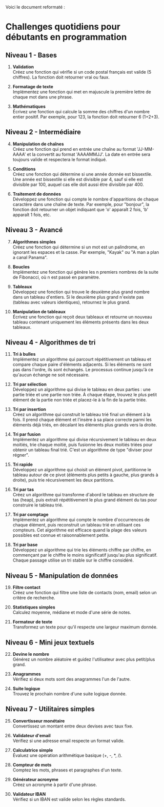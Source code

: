 Voici le document reformaté :

# Challenges quotidiens pour débutants en programmation

## Niveau 1 - Bases

1. **Validation**  
Créez une fonction qui vérifie si un code postal français est valide (5 chiffres). La fonction doit retourner vrai ou faux.

2. **Formatage de texte**  
Implémentez une fonction qui met en majuscule la première lettre de chaque mot dans une phrase.

3. **Mathématiques**  
Écrivez une fonction qui calcule la somme des chiffres d'un nombre entier positif. Par exemple, pour 123, la fonction doit retourner 6 (1+2+3).

## Niveau 2 - Intermédiaire

4. **Manipulation de chaînes**  
Créez une fonction qui prend en entrée une chaîne au format 'JJ-MM-AAAA' et la convertit au format 'AAAAMMJJ'. La date en entrée sera toujours valide et respectera le format indiqué.

5. **Conditions**  
Créez une fonction qui détermine si une année donnée est bissextile. Une année est bissextile si elle est divisible par 4, sauf si elle est divisible par 100, auquel cas elle doit aussi être divisible par 400.

6. **Traitement de données**  
Développez une fonction qui compte le nombre d'apparitions de chaque caractère dans une chaîne de texte. Par exemple, pour "bonjour", la fonction doit retourner un objet indiquant que 'o' apparaît 2 fois, 'b' apparaît 1 fois, etc.

## Niveau 3 - Avancé

7. **Algorithmes simples**  
Créez une fonction qui détermine si un mot est un palindrome, en ignorant les espaces et la casse. Par exemple, "Kayak" ou "A man a plan a canal Panama".

8. **Boucles**  
Implémentez une fonction qui génère les n premiers nombres de la suite de Fibonacci, où n est passé en paramètre.

9. **Tableaux**  
Développez une fonction qui trouve le deuxième plus grand nombre dans un tableau d'entiers. Si le deuxième plus grand n'existe pas (tableau avec valeurs identiques), retournez le plus grand.

10. **Manipulation de tableaux**  
Écrivez une fonction qui reçoit deux tableaux et retourne un nouveau tableau contenant uniquement les éléments présents dans les deux tableaux.

## Niveau 4 - Algorithmes de tri

11. **Tri à bulles**  
Implémentez un algorithme qui parcourt répétitivement un tableau et compare chaque paire d'éléments adjacents. Si les éléments ne sont pas dans l'ordre, ils sont échangés. Le processus continue jusqu'à ce qu'aucun échange ne soit nécessaire.

12. **Tri par sélection**  
Développez un algorithme qui divise le tableau en deux parties : une partie triée et une partie non triée. À chaque étape, trouvez le plus petit élément de la partie non triée et placez-le à la fin de la partie triée.

13. **Tri par insertion**  
Créez un algorithme qui construit le tableau trié final un élément à la fois. Il prend chaque élément et l'insère à sa place correcte parmi les éléments déjà triés, en décalant les éléments plus grands vers la droite.

14. **Tri par fusion**  
Implémentez un algorithme qui divise récursivement le tableau en deux moitiés, trie chaque moitié, puis fusionne les deux moitiés triées pour obtenir un tableau final trié. C'est un algorithme de type "diviser pour régner".

15. **Tri rapide**  
Développez un algorithme qui choisit un élément pivot, partitionne le tableau autour de ce pivot (éléments plus petits à gauche, plus grands à droite), puis trie récursivement les deux partitions.

16. **Tri par tas**  
Créez un algorithme qui transforme d'abord le tableau en structure de tas (heap), puis extrait répétitivement le plus grand élément du tas pour construire le tableau trié.

17. **Tri par comptage**  
Implémentez un algorithme qui compte le nombre d'occurrences de chaque élément, puis reconstruit un tableau trié en utilisant ces compteurs. Cet algorithme est efficace quand la plage des valeurs possibles est connue et raisonnablement petite.

18. **Tri par base**  
Développez un algorithme qui trie les éléments chiffre par chiffre, en commençant par le chiffre le moins significatif jusqu'au plus significatif. Chaque passage utilise un tri stable sur le chiffre considéré.

## Niveau 5 - Manipulation de données

19. **Filtre contact**  
Créez une fonction qui filtre une liste de contacts (nom, email) selon un critère de recherche.

20. **Statistiques simples**  
Calculez moyenne, médiane et mode d'une série de notes.

21. **Formateur de texte**  
Transformez un texte pour qu'il respecte une largeur maximum donnée.

## Niveau 6 - Mini jeux textuels

22. **Devine le nombre**  
Générez un nombre aléatoire et guidez l'utilisateur avec plus petit/plus grand.

23. **Anagrammes**  
Vérifiez si deux mots sont des anagrammes l'un de l'autre.

24. **Suite logique**  
Trouvez le prochain nombre d'une suite logique donnée.

## Niveau 7 - Utilitaires simples

25. **Convertisseur monétaire**  
Convertissez un montant entre deux devises avec taux fixe.

26. **Validateur d'email**  
Vérifiez si une adresse email respecte un format valide.

27. **Calculatrice simple**  
Évaluez une opération arithmétique basique (+, -, *, /).

28. **Compteur de mots**  
Comptez les mots, phrases et paragraphes d'un texte.

29. **Générateur acronyme**  
Créez un acronyme à partir d'une phrase.

30. **Validateur IBAN**  
Vérifiez si un IBAN est valide selon les règles standards.

